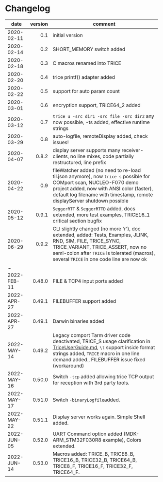 # Changelog

| date        | version | comment                                                                                                                                                                                                                                          |
|-------------|--------:|---------------------------------------------------------------------------------------------------------------------------------------------------------------------------------------------------------------------------------------------     |
| 2020-02-11  |     0.1 | initial version                                                                                                                                                                                                                                  |
| 2020-02-14  |     0.2 | SHORT_MEMORY switch added                                                                                                                                                                                                                        |
| 2020-02-18  |     0.3 | C macros renamed into TRICE                                                                                                                                                                                                                      |
| 2020-02-20  |     0.4 | trice printf() adapter added                                                                                                                                                                                                                     |
| 2020-02-22  |     0.5 | support for auto param count                                                                                                                                                                                                                     |
| 2020-03-01  |     0.6 | encryption support, TRICE64_2 added                                                                                                                                                                                                              |
| 2020-03-12  |     0.7 | `trice u -src dir1 -src file -src dir2` any now possible, -ts added, effective runtime strings                                                                                                                                                   |
| 2020-03-29  |     0.8 | auto-logfile, remoteDisplay added, check issues!                                                                                                                                                                                                 |
| 2020-04-07  |   0.8.2 | display server supports many receiver-clients, no line mixes, code partially restructured, line prefix                                                                                                                                           |
| 2020-04-22  |     0.9 | fileWatcher added (no need to re-load til.json anymore), now `trice s` possible for COMport scan, NUCLEO-F070 demo project added, now with ANSI color (faster), default log filename with timestamp, remote displayServer shutdown possible      |
| 2020-05-12  |   0.9.1 | `SeggerRTT` & `SeggerRTTD` added, docs extended, more test examples, TRICE16_1 critical section bugfix                                                                                                                                           |
| 2020-06-29  |   0.9.2 | CLI slightly changed (no more 'r'), doc extended, added: Tests, Examples, JLINK, RND, SIM, FILE, TRICE_SYNC, TRICE_VARIANT, TRICE_ASSERT, now no semi-colon after `TRICE` is tolerated (macros), several `TRICE` in one code line are now ok     |
| ...         |         |                                                                                                                                                                                                                                                  |
| 2022-FEB-11 |  0.48.0 | FILE & TCP4 input ports added                                                                                                                                                                                                                    |
| 2022-APR-27 |  0.49.1 | FILEBUFFER support added                                                                                                                                                                                                                         |
| 2022-APR-27 |  0.49.1 | Darwin binaries added                                                                                                                                                                                                                            |
| 2022-MAY-14 |  0.49.2 | Legacy comport Tarm driver code deactivated, TRICE_S usage clarification in [TriceUserGuide.md](./doc/TriceUserGuide.md), `\t` support inside format strings added, `TRICE` macro in one line demand added., FILEBUFFER issue fixed (workaround) |
| 2022-MAY-16 |  0.50.0 | Switch `-tcp` added allowing trice TCP output for reception with 3rd party tools.                                                                                                                                                                |
| 2022-MAY-17 |  0.51.0 | Switch `-binaryLogfile`added.                                                                                                                                                                                                                    |
| 2022-MAY-22 |  0.51.1 | Display server works again. Simple Shell added.                                                                                                                                                                                                  |
| 2022-JUN-05 |  0.52.0 | UART Command option added (MDK-ARM_STM32F030R8 example), Colors extended.                                                                                                                                                                        |
| 2022-JUN-14 |  0.53.0 | Macros added: TRICE_B, TRICE8_B, TRICE16_B, TRICE32_B, TRICE64_B, TRICE8_F, TRICE16_F, TRICE32_F, TRICE64_F.                                                                                                                                     |
